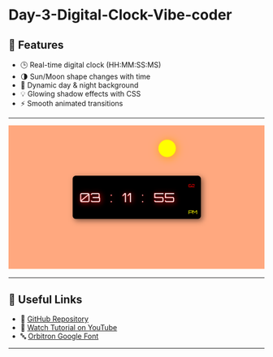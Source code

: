 # Day-3-Digital-Clock-Vibe-coder

## 🌟 Features

- 🕒 Real-time digital clock (HH:MM:SS:MS)
- 🌗 Sun/Moon shape changes with time
- 🌅 Dynamic day & night background
- 💡 Glowing shadow effects with CSS
- ⚡ Smooth animated transitions

---

![Preview](./screenshot.png)

---

## 🔗 Useful Links

- 📁 [GitHub Repository](https://github.com/Boys43/Day-3-Digital-Clock-Vibe-coder.git)
- 🎥 [Watch Tutorial on YouTube](https://youtube.com/your-clock-video)
- 🔤 [Orbitron Google Font](https://fonts.google.com/specimen/Orbitron)

---



